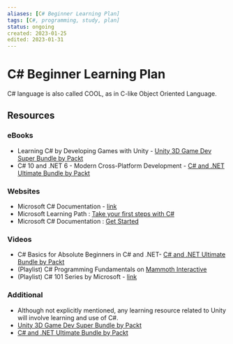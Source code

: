 ```yaml
---
aliases: [C# Beginner Learning Plan]
tags: [C#, programming, study, plan]
status: ongoing
created: 2023-01-25
edited: 2023-01-31
---
```


# C# Beginner Learning Plan
C# language is also called COOL, as in C-like Object Oriented Language.

## Resources
### eBooks
- Learning C# by Developing Games with Unity - [Unity 3D Game Dev Super Bundle by Packt](https://www.humblebundle.com/downloads?key=xVCufcYazuGpEzv5)
- C# 10 and .NET 6 - Modern Cross-Platform Development - [C# and .NET Ultimate Bundle by Packt](https://www.humblebundle.com/downloads?key=ZbK3NaXBm26yPDH4)

### Websites
- Microsoft C# Documentation - [link](https://learn.microsoft.com/en-us/dotnet/csharp/)
- Microsoft Learning Path : [Take your first steps with C#](https://learn.microsoft.com/en-us/training/paths/csharp-first-steps/)
- Microsoft C# Documentation : [Get Started](https://learn.microsoft.com/en-us/dotnet/csharp/tour-of-csharp/)

### Videos
- C# Basics for Absolute Beginners in C# and .NET- [C# and .NET Ultimate Bundle by Packt](https://www.humblebundle.com/downloads?key=ZbK3NaXBm26yPDH4)
- (Playlist) C# Programming Fundamentals on [Mammoth Interactive](https://training.mammothinteractive.com/courses/enrolled/1871040)
- (Playlist) C# 101 Series by Microsoft - [link](https://learn.microsoft.com/en-us/shows/csharp-101/)

### Additional
- Although not explicitly mentioned, any learning resource related to Unity will involve learning and use of C#.
- [Unity 3D Game Dev Super Bundle by Packt](https://www.humblebundle.com/downloads?key=xVCufcYazuGpEzv5)
- [C# and .NET Ultimate Bundle by Packt](https://www.humblebundle.com/downloads?key=ZbK3NaXBm26yPDH4)